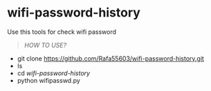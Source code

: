 # wifi-password-history
Use this tools for check wifi password

> *HOW TO USE?*
- git clone https://github.com/Rafa55603/wifi-password-history.git
- ls
- cd _wifi-password-history_
- python wifipasswd.py

